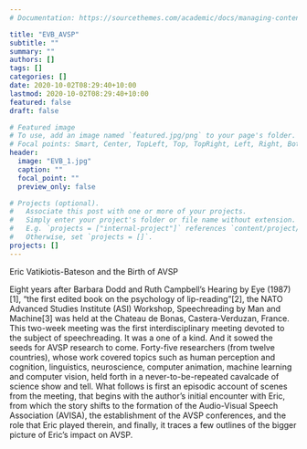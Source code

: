 ```yaml
---
# Documentation: https://sourcethemes.com/academic/docs/managing-content/

title: "EVB_AVSP"
subtitle: ""
summary: ""
authors: []
tags: []
categories: []
date: 2020-10-02T08:29:40+10:00
lastmod: 2020-10-02T08:29:40+10:00
featured: false
draft: false

# Featured image
# To use, add an image named `featured.jpg/png` to your page's folder.
# Focal points: Smart, Center, TopLeft, Top, TopRight, Left, Right, BottomLeft, Bottom, BottomRight.
header:
  image: "EVB_1.jpg"
  caption: ""
  focal_point: ""
  preview_only: false

# Projects (optional).
#   Associate this post with one or more of your projects.
#   Simply enter your project's folder or file name without extension.
#   E.g. `projects = ["internal-project"]` references `content/project/deep-learning/index.md`.
#   Otherwise, set `projects = []`.
projects: []
---
```


Eric Vatikiotis-Bateson and the Birth of AVSP

Eight years after Barbara Dodd and Ruth Campbell’s Hearing by Eye (1987)[1], “the first edited book on the psychology of lip-reading”[2], the NATO Advanced Studies Institute (ASI) Workshop, Speechreading by Man and Machine[3] was held at the Chateau de Bonas, Castera-Verduzan, France. This two-week meeting was the first interdisciplinary meeting devoted to the subject of speechreading. It was a one of a kind. And it sowed the seeds for AVSP research to come. Forty-five researchers (from twelve countries), whose work covered topics such as human perception and cognition, linguistics, neuroscience, computer animation, machine learning and computer vision, held forth in a never-to-be-repeated cavalcade of science show and tell. What follows is first an episodic account of scenes from the meeting, that begins with the author’s initial encounter with Eric, from which the story shifts to the formation of the Audio-Visual Speech Association (AVISA), the establishment of the AVSP conferences, and the role that Eric played therein, and finally, it traces a few outlines of the bigger picture of Eric’s impact on AVSP.